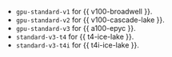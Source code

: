 * `gpu-standard-v1` for {{ v100-broadwell }}.
* `gpu-standard-v2` for {{ v100-cascade-lake }}.
* `gpu-standard-v3` for {{ a100-epyc }}.
* `standard-v3-t4` for {{ t4-ice-lake }}.
* `standard-v3-t4i` for {{ t4i-ice-lake }}.
